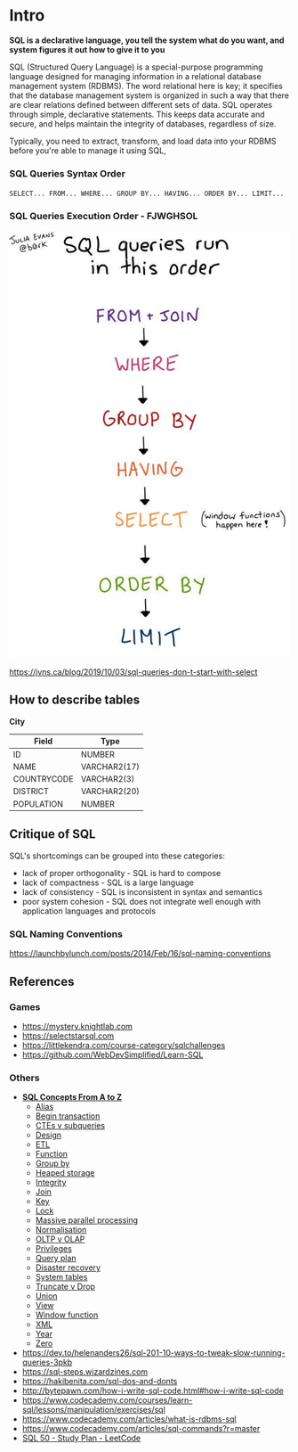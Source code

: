 # Intro

**SQL is a declarative language, you tell the system what do you want, and system figures it out how to give it to you**

SQL (Structured Query Language) is a special-purpose programming language designed for managing information in a relational database management system (RDBMS). The word relational here is key; it specifies that the database management system is organized in such a way that there are clear relations defined between different sets of data. SQL operates through simple, declarative statements. This keeps data accurate and secure, and helps maintain the integrity of databases, regardless of size.

Typically, you need to extract, transform, and load data into your RDBMS before you're able to manage it using SQL,

### SQL Queries Syntax Order

`SELECT... FROM... WHERE... GROUP BY... HAVING... ORDER BY... LIMIT...`

### SQL Queries Execution Order - **FJWGHSOL**

![image](../../media/sql-Intro-image1.jpg)

https://jvns.ca/blog/2019/10/03/sql-queries-don-t-start-with-select

## How to describe tables

**City**

| **Field**   | **Type**     |
|-------------|--------------|
| ID          | NUMBER       |
| NAME        | VARCHAR2(17) |
| COUNTRYCODE | VARCHAR2(3)  |
| DISTRICT    | VARCHAR2(20) |
| POPULATION  | NUMBER       |

## Critique of SQL

SQL's shortcomings can be grouped into these categories:

- lack of proper orthogonality - SQL is hard to compose
- lack of compactness - SQL is a large language
- lack of consistency - SQL is inconsistent in syntax and semantics
- poor system cohesion - SQL does not integrate well enough with application languages and protocols

### SQL Naming Conventions

https://launchbylunch.com/posts/2014/Feb/16/sql-naming-conventions

## References

### Games

- https://mystery.knightlab.com
- https://selectstarsql.com
- https://littlekendra.com/course-category/sqlchallenges
- https://github.com/WebDevSimplified/Learn-SQL

### Others

- [**SQL Concepts From A to Z**](http://www.helenanderson.co.nz/sql-concepts-from-a-to-z)
  - [Alias](https://www.helenanderson.co.nz/sql-concepts-from-a-to-z/#chapter-1)
  - [Begin transaction](https://www.helenanderson.co.nz/sql-concepts-from-a-to-z/#chapter-2)
  - [CTEs v subqueries](https://www.helenanderson.co.nz/sql-concepts-from-a-to-z/#chapter-3)
  - [Design](https://www.helenanderson.co.nz/sql-concepts-from-a-to-z/#chapter-4)
  - [ETL](https://www.helenanderson.co.nz/sql-concepts-from-a-to-z/#chapter-5)
  - [Function](https://www.helenanderson.co.nz/sql-concepts-from-a-to-z/#chapter-6)
  - [Group by](https://www.helenanderson.co.nz/sql-concepts-from-a-to-z/#chapter-7)
  - [Heaped storage](https://www.helenanderson.co.nz/sql-concepts-from-a-to-z/#chapter-8)
  - [Integrity](https://www.helenanderson.co.nz/sql-concepts-from-a-to-z/#chapter-9)
  - [Join](https://www.helenanderson.co.nz/sql-concepts-from-a-to-z/#chapter-10)
  - [Key](https://www.helenanderson.co.nz/sql-concepts-from-a-to-z/#chapter-11)
  - [Lock](https://www.helenanderson.co.nz/sql-concepts-from-a-to-z/#chapter-12)
  - [Massive parallel processing](https://www.helenanderson.co.nz/sql-concepts-from-a-to-z/#chapter-13)
  - [Normalisation](https://www.helenanderson.co.nz/sql-concepts-from-a-to-z/#chapter-14)
  - [OLTP v OLAP](https://www.helenanderson.co.nz/sql-concepts-from-a-to-z/#chapter-15)
  - [Privileges](https://www.helenanderson.co.nz/sql-concepts-from-a-to-z/#chapter-16)
  - [Query plan](https://www.helenanderson.co.nz/sql-concepts-from-a-to-z/#chapter-17)
  - [Disaster recovery](https://www.helenanderson.co.nz/sql-concepts-from-a-to-z/#chapter-18)
  - [System tables](https://www.helenanderson.co.nz/sql-concepts-from-a-to-z/#chapter-19)
  - [Truncate v Drop](https://www.helenanderson.co.nz/sql-concepts-from-a-to-z/#chapter-20)
  - [Union](https://www.helenanderson.co.nz/sql-concepts-from-a-to-z/#chapter-21)
  - [View](https://www.helenanderson.co.nz/sql-concepts-from-a-to-z/#chapter-22)
  - [Window function](https://www.helenanderson.co.nz/sql-concepts-from-a-to-z/#chapter-23)
  - [XML](https://www.helenanderson.co.nz/sql-concepts-from-a-to-z/#chapter-24)
  - [Year](https://www.helenanderson.co.nz/sql-concepts-from-a-to-z/#chapter-25)
  - [Zero](https://www.helenanderson.co.nz/sql-concepts-from-a-to-z/#chapter-26)
- https://dev.to/helenanders26/sql-201-10-ways-to-tweak-slow-running-queries-3pkb
- https://sql-steps.wizardzines.com
- https://hakibenita.com/sql-dos-and-donts
- http://bytepawn.com/how-i-write-sql-code.html#how-i-write-sql-code
- https://www.codecademy.com/courses/learn-sql/lessons/manipulation/exercises/sql
- https://www.codecademy.com/articles/what-is-rdbms-sql
- https://www.codecademy.com/articles/sql-commands?r=master
- [SQL 50 - Study Plan - LeetCode](https://leetcode.com/studyplan/top-sql-50/)
